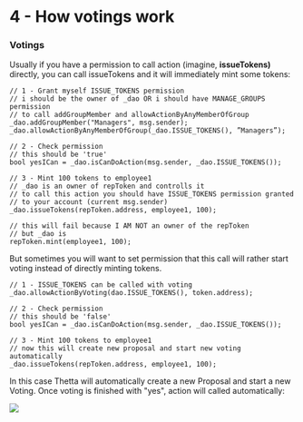 # 4 - How votings work

### Votings

Usually if you have a permission to call action \(imagine, **issueTokens\)** directly, you can call issueTokens and it will immediately mint some tokens:

```text
// 1 - Grant myself ISSUE_TOKENS permission
// i should be the owner of _dao OR i should have MANAGE_GROUPS permission
// to call addGroupMember and allowActionByAnyMemberOfGroup
_dao.addGroupMember("Managers", msg.sender);
_dao.allowActionByAnyMemberOfGroup(_dao.ISSUE_TOKENS(), ”Managers”);

// 2 - Check permission 
// this should be 'true'
bool yesICan = _dao.isCanDoAction(msg.sender, _dao.ISSUE_TOKENS());
 
// 3 - Mint 100 tokens to employee1
// _dao is an owner of repToken and controlls it
// to call this action you should have ISSUE_TOKENS permission granted
// to your account (current msg.sender)
_dao.issueTokens(repToken.address, employee1, 100);

// this will fail because I AM NOT an owner of the repToken
// but _dao is
repToken.mint(employee1, 100);
```

But sometimes you will want to set permission that this call will rather start voting instead of directly minting tokens.

```text
// 1 - ISSUE_TOKENS can be called with voting
_dao.allowActionByVoting(dao.ISSUE_TOKENS(), token.address);

// 2 - Check permission 
// this should be 'false'
bool yesICan = _dao.isCanDoAction(msg.sender, _dao.ISSUE_TOKENS());

// 3 - Mint 100 tokens to employee1
// now this will create new proposal and start new voting automatically
_dao.issueTokens(repToken.address, employee1, 100);
```

In this case Thetta will automatically create a new Proposal and start a new Voting. Once voting is finished with "yes", action will called automatically:

![](https://lh6.googleusercontent.com/LDt350Tq8oWYWtUMVBqR6fS_8uA2aHd9VncFhKSVryFuhmdf5d1ivfluON2KDb_IiW1JNwEj7ORb7-jvIYA-6uiI0puC3D7vHOJ8Y1txAEjQW_5FX8lELOA-fJ_RXq18UUMGPqGU)



